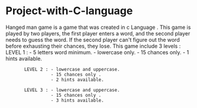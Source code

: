 # Project-with-C-language
Hanged man game is a game that was  created in c Language .
This game is played by two players, the first player enters a word, and the second player needs to guess the word. If the second player can't figure out the word before exhausting their chances, they lose.
This game include 3 levels : 
    LEVEL 1 : - 5 letters word minimum.
                     - lowercase only.
                     - 15 chances only.
                     - 1 hints available.

           LEVEL 2 : - lowercase and uppercase.
                     - 15 chances only .
                     - 2 hints available.

           LEVEL 3 : - lowercase and uppercase.
                     - 15 chances only .
                     - 3 hints available.

